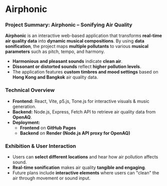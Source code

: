 # Airphonic

### **Project Summary: Airphonic – Sonifying Air Quality**  

**Airphonic** is an interactive web-based application that transforms **real-time air quality data** into **dynamic musical compositions**. By using **data sonification**, the project maps **multiple pollutants** to various **musical parameters** such as pitch, tempo, and harmony.  

- **Harmonious and pleasant sounds** indicate **clean air**.  
- **Dissonant or distorted sounds** reflect **higher pollution levels**.  
- The application features **custom timbres and mood settings** based on **Hong Kong and Bangkok** air quality data.  

### **Technical Overview**  
- **Frontend:** React, Vite, p5.js, Tone.js for interactive visuals & music generation.  
- **Backend:** Node.js, Express, Fetch API to retrieve air quality data from **OpenAQ**.  
- **Deployment:**  
  - **Frontend** on **GitHub Pages**  
  - **Backend** on **Render (Node.js API proxy for OpenAQ)**  

### **Exhibition & User Interaction**  
- Users can **select different locations** and hear how air pollution affects sound.  
- **Real-time sonification** makes air quality **tangible and engaging**.  
- Future plans include **interactive elements** where users can "clean" the air through movement or sound input.  